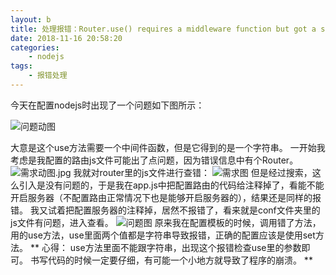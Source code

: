 ```yaml
---
layout: b
title: 处理报错：Router.use() requires a middleware function but got a string
date: 2018-11-16 20:58:20
categories:
	- nodejs
tags:
	- 报错处理
---
```

今天在配置nodejs时出现了一个问题如下图所示：

![问题动图](https://i.loli.net/2019/12/02/ykE4RJ5osVfv6za.jpg)

<!-- more -->
大意是这个use方法需要一个中间件函数，但是它得到的是一个字符串。
一开始我考虑是我配置的路由js文件可能出了点问题，因为错误信息中有个Router。
![需求动图.jpg](https://i.loli.net/2019/12/02/ecXrypqF6SMkg1a.jpg)
我就对router里的js文件进行查错：
![需求图](https://i.loli.net/2019/12/02/uqtjEL19TMhYsap.jpg)
但是经过搜索，这么引入是没有问题的，于是我在app.js中把配置路由的代码给注释掉了，看能不能开启服务器（不配置路由正常情况下也是能够开启服务器的），结果还是同样的报错。
我又试着把配置服务器的注释掉，居然不报错了，看来就是conf文件夹里的js文件有问题，进入查看。
![问题图](https://i.loli.net/2019/12/02/orXQ68H5xtNc3OV.jpg)
原来我在配置模板的时候，调用错了方法，用的use方法，use里面两个值都是字符串导致报错，正确的配置应该是使用set方法。
**
心得：
use方法里面不能跟字符串，出现这个报错检查use里的参数即可。
书写代码的时候一定要仔细，有可能一个小地方就导致了程序的崩溃。
**